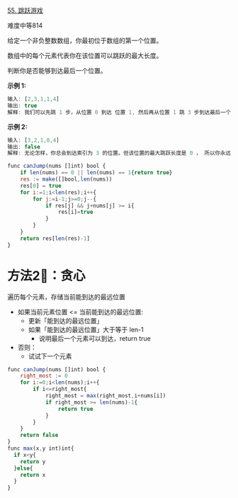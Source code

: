 [55. 跳跃游戏](https://leetcode-cn.com/problems/jump-game/)

难度中等814

给定一个非负整数数组，你最初位于数组的第一个位置。

数组中的每个元素代表你在该位置可以跳跃的最大长度。

判断你是否能够到达最后一个位置。

**示例 1:**

```javascript
输入: [2,3,1,1,4]
输出: true
解释: 我们可以先跳 1 步，从位置 0 到达 位置 1, 然后再从位置 1 跳 3 步到达最后一个位置。
```

**示例 2:**

```javascript
输入: [3,2,1,0,4]
输出: false
解释: 无论怎样，你总会到达索引为 3 的位置。但该位置的最大跳跃长度是 0 ， 所以你永远不可能到达最后一个位置。
```

```javascript
func canJump(nums []int) bool {
    if len(nums) == 0 || len(nums) == 1{return true}
    res := make([]bool,len(nums))
    res[0] = true
    for i:=1;i<len(res);i++{
        for j:=i-1;j>=0;j--{
            if res[j] && j+nums[j] >= i{
                res[i]=true
            }
        }
    }
    return res[len(res)-1]
}
```

# 方法2⃣️：贪心

遍历每个元素，存储当前能到达的最远位置

*   如果当前元素位置 <= 当前能到达的最远位置:
    *   更新「能到达的最远位置」
    *   如果「能到达的最远位置」大于等于 len-1
        *   说明最后一个元素可以到达，return true
*   否则：
    *   试试下一个元素

```javascript
func canJump(nums []int) bool {
    right_most := 0
    for i:=0;i<len(nums);i++{
        if i<=right_most{
            right_most = max(right_most,i+nums[i])
            if right_most >= len(nums)-1{
                return true
            }
        }
    }
    return false
}
func max(x,y int)int{
  if x<y{
    return y
  }else{
    return x  
  }
}
```